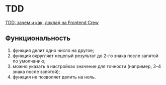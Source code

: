 # TDD

[TDD: зачем и как, доклад на Frontend Crew](https://bespoyasov.ru/blog/frontend-crew-2021-tdd/)

## Функциональность

1. функция делит одно число на другое;
2. функция округляет нецелый результат до 2-го знака после запятой по умолчанию;
3. можно указать в настройках значение для точности (например, 3–4 знака после запятой);
4. функция не позволяет делить на ноль.
